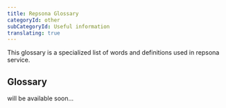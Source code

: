 ```yaml
---
title: Repsona Glossary
categoryId: other
subCategoryId: Useful information
translating: true
---
```


This glossary is a specialized list of words and definitions used in repsona service.

## Glossary

<b-alert variant="warning" show> will be available soon... </b-alert>
